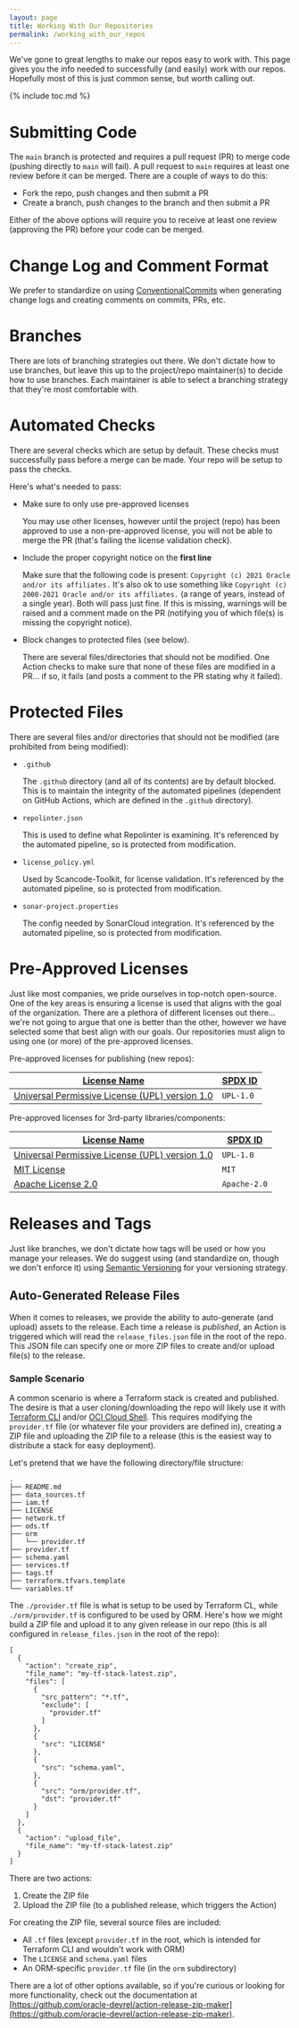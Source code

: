 ```yaml
---
layout: page
title: Working With Our Repositories
permalink: /working_with_our_repos
---
```


We've gone to great lengths to make our repos easy to work with.  This page gives you the info needed to successfully (and easily) work with our repos.  Hopefully most of this is just common sense, but worth calling out.

{% include toc.md %}

# Submitting Code
The `main` branch is protected and requires a pull request (PR) to merge code (pushing directly to `main` will fail).  A pull request to `main` requires at least one review before it can be merged.  There are a couple of ways to do this:

* Fork the repo, push changes and then submit a PR
* Create a branch, push changes to the branch and then submit a PR

Either of the above options will require you to receive at least one review (approving the PR) before your code can be merged.

# Change Log and Comment Format
We prefer to standardize on using [ConventionalCommits](https://www.conventionalcommits.org/en/v1.0.0/) when generating change logs and creating comments on commits, PRs, etc.

# Branches
There are lots of branching strategies out there.  We don't dictate how to use branches, but leave this up to the project/repo maintainer(s) to decide how to use branches.  Each maintainer is able to select a branching strategy that they're most comfortable with.

# Automated Checks
There are several checks which are setup by default.  These checks must successfully pass before a merge can be made.  Your repo will be setup to pass the checks.

Here's what's needed to pass:

* Make sure to only use pre-approved licenses

    You may use other licenses, however until the project (repo) has been approved to use a non-pre-approved license, you will not be able to merge the PR (that's failing the license validation check).

* Include the proper copyright notice on the **first line**

    Make sure that the following code is present: `Copyright (c) 2021 Oracle and/or its affiliates.`  It's also ok to use something like `Copyright (c) 2000-2021 Oracle and/or its affiliates.` (a range of years, instead of a single year).  Both will pass just fine.  If this is missing, warnings will be raised and a comment made on the PR (notifying you of which file(s) is missing the copyright notice).

* Block changes to protected files (see below).

    There are several files/directories that should not be modified.  One Action checks to make sure that none of these files are modified in a PR... if so, it fails (and posts a comment to the PR stating why it failed).

# Protected Files
There are several files and/or directories that should not be modified (are prohibited from being modified):

* `.github`
  
    The `.github` directory (and all of its contents) are by default blocked.  This is to maintain the integrity of the automated pipelines (dependent on GitHub Actions, which are defined in the `.github` directory).
  
* `repolinter.json`
  
    This is used to define what Repolinter is examining.  It's referenced by the automated pipeline, so is protected from modification.

* `license_policy.yml`
  
    Used by Scancode-Toolkit, for license validation.  It's referenced by the automated pipeline, so is protected from modification.

* `sonar-project.properties`
  
    The config needed by SonarCloud integration.  It's referenced by the automated pipeline, so is protected from modification.

# Pre-Approved Licenses
Just like most companies, we pride ourselves in top-notch open-source.  One of the key areas is ensuring a license is used that aligns with the goal of the organization.  There are a plethora of different licenses out there... we're not going to argue that one is better than the other, however we have selected some that best align with our goals.  Our repositories must align to using one (or more) of the pre-approved licenses.

Pre-approved licenses for publishing (new repos):

| [License Name](https://choosealicense.com/appendix/) | [SPDX ID](https://spdx.org/licenses/) |
|--------------|---------|
| [Universal Permissive License (UPL) version 1.0](https://choosealicense.com/licenses/upl-1.0/) | `UPL-1.0` |

Pre-approved licenses for 3rd-party libraries/components:

| [License Name](https://choosealicense.com/appendix/) | [SPDX ID](https://spdx.org/licenses/) |
|--------------|---------|
| [Universal Permissive License (UPL) version 1.0](https://choosealicense.com/licenses/upl-1.0/) | `UPL-1.0` |
| [MIT License](https://choosealicense.com/licenses/mit/) | `MIT` |
| [Apache License 2.0](https://choosealicense.com/licenses/apache-2.0/) | `Apache-2.0` |

# Releases and Tags
Just like branches, we don't dictate how tags will be used or how you manage your releases.  We do suggest using (and standardize on, though we don't enforce it) using [Semantic Versioning](https://semver.org) for your versioning strategy.

## Auto-Generated Release Files
When it comes to releases, we provide the ability to auto-generate (and upload) assets to the release.  Each time a release is *published*, an Action is triggered which will read the `release_files.json` file in the root of the repo.  This JSON file can specify one or more ZIP files to create and/or upload file(s) to the release.

### Sample Scenario
A common scenario is where a Terraform stack is created and published.  The desire is that a user cloning/downloading the repo will likely use it with [Terraform CLI](https://www.terraform.io) and/or [OCI Cloud Shell](https://docs.cloud.oracle.com/en-us/iaas/Content/API/Concepts/cloudshellintro.htm).  This requires modifying the `provider.tf` file (or whatever file your providers are defined in), creating a ZIP file and uploading the ZIP file to a release (this is the easiest way to distribute a stack for easy deployment).

Let's pretend that we have the following directory/file structure:

```
.
├── README.md
├── data_sources.tf
├── iam.tf
├── LICENSE
├── network.tf
├── ods.tf
├── orm
│   └── provider.tf
├── provider.tf
├── schema.yaml
├── services.tf
├── tags.tf
├── terraform.tfvars.template
└── variables.tf
```

The `./provider.tf` file is what is setup to be used by Terraform CL, while `./orm/provider.tf` is configured to be used by ORM.  Here's how we might build a ZIP file and upload it to any given release in our repo (this is all configured in `release_files.json` in the root of the repo):

```
[
  {
    "action": "create_zip",
    "file_name": "my-tf-stack-latest.zip",
    "files": [
      {
        "src_pattern": "*.tf",
        "exclude": [
          "provider.tf"
        ]
      },
      {
        "src": "LICENSE"
      },
      {
        "src": "schema.yaml",
      },
      {
        "src": "orm/provider.tf",
        "dst": "provider.tf"
      }
    ]
  },
  {
    "action": "upload_file",
    "file_name": "my-tf-stack-latest.zip"
  }
]
```

There are two actions:
1. Create the ZIP file
2. Upload the ZIP file (to a published release, which triggers the Action)

For creating the ZIP file, several source files are included:
* All `.tf` files (except `provider.tf` in the root, which is intended for Terraform CLI and wouldn't work with ORM)
* The `LICENSE` and `schema.yaml` files
* An ORM-specific `provider.tf` file (in the `orm` subdirectory)

There are a lot of other options available, so if you're curious or looking for more functionality, check out the documentation at [https://github.com/oracle-devrel/action-release-zip-maker](https://github.com/oracle-devrel/action-release-zip-maker).